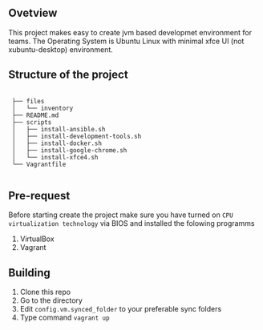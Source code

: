 Ovetview
--------
This project makes easy to create jvm based developmet environment for teams.
The Operating System is Ubuntu Linux with minimal xfce UI (not xubuntu-desktop) environment.

Structure of the project
--------------
<pre>
 <code>
 ├── files
 │   └── inventory
 ├── README.md
 ├── scripts
 │   ├── install-ansible.sh
 │   ├── install-development-tools.sh
 │   ├── install-docker.sh
 │   ├── install-google-chrome.sh
 │   └── install-xfce4.sh
 └── Vagrantfile
 </code>
</pre>

Pre-request
------------
Before starting create the project make sure you have turned on `CPU virtualization technology` via BIOS and installed the folowing programms

1. VirtualBox
2. Vagrant

Building
-----------
1. Clone this repo
2. Go to the directory
3. Edit `config.vm.synced_folder` to your preferable sync folders
4. Type command `vagrant up`



